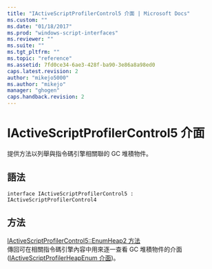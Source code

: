 ```yaml
---
title: "IActiveScriptProfilerControl5 介面 | Microsoft Docs"
ms.custom: ""
ms.date: "01/18/2017"
ms.prod: "windows-script-interfaces"
ms.reviewer: ""
ms.suite: ""
ms.tgt_pltfrm: ""
ms.topic: "reference"
ms.assetid: 7fd0ce34-6ae3-428f-ba90-3e86a8a98ed0
caps.latest.revision: 2
author: "mikejo5000"
ms.author: "mikejo"
manager: "ghogen"
caps.handback.revision: 2
---
```

# IActiveScriptProfilerControl5 介面
提供方法以列舉與指令碼引擎相關聯的 GC 堆積物件。  
  
## 語法  
  
```  
interface IActiveScriptProfilerControl5 : IActiveScriptProfilerControl4  
```  
  
## 方法  
 [IActiveScriptProfilerControl5::EnumHeap2 方法](../../winscript/reference/iactivescriptprofilercontrol5-enumheap2-method.md)  
 傳回可在相關指令碼引擎內容中用來逐一查看 GC 堆積物件的介面 \([IActiveScriptProfilerHeapEnum 介面](../../winscript/reference/iactivescriptprofilerheapenum-interface.md)\)。
